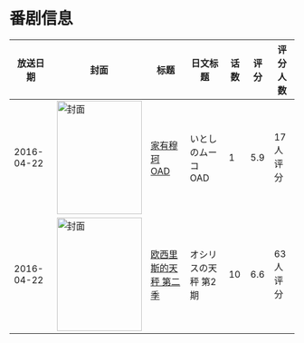 # 番剧信息

|放送日期|封面|标题|日文标题|话数|评分|评分人数|
|---|---|---|---|---|---|---|
|2016-04-22|<img src="//lain.bgm.tv/pic/cover/c/07/42/157990_MUMjj.jpg" alt="封面" style="width:150px;height:200px;object-fit:cover;">|[家有穆珂 OAD](https://bangumi.tv/subject/157990)|いとしのムーコ OAD|1|5.9|17人评分|
|2016-04-22|<img src="//lain.bgm.tv/pic/cover/c/02/db/177664_IxCcr.jpg" alt="封面" style="width:150px;height:200px;object-fit:cover;">|[欧西里斯的天秤 第二季](https://bangumi.tv/subject/177664)|オシリスの天秤 第2期|10|6.6|63人评分|
